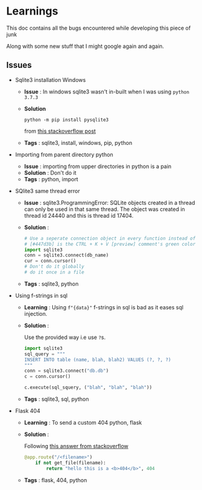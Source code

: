 # Learnings

This doc contains all the bugs encountered while developing this piece of junk

Along with some new stuff that I might google again and again.

## Issues
+ Sqlite3 installation Windows
    - **Issue** : In windows sqlite3 wasn't in-built when I was using `python 3.7.3`
    - **Solution**

        ```shell
        python -m pip install pysqlite3
        ```

        from [this stackoverflow post](https://stackoverflow.com/a/51031104/8608146)
    - **Tags** : sqlite3, install, windows, pip, python

+ Importing from parent directory python
    - **Issue** : importing from upper directories in python is a pain
    - **Solution** : Don't do it
    - **Tags** : python, import

+ SQlite3 same thread error
    - **Issue** : sqlite3.ProgrammingError: SQLite objects created in a thread can only be used in that same thread. The object was created in thread id 24440 and this is thread id 17404.
    - **Solution** :

        ```python
        # Use a seperate connection object in every function instead of passing it as an argument like
        # [#447d3b] is the CTRL + K + V [preview] comment's green color
        import sqlite3
        conn = sqlite3.connect(db_name)
        cur = conn.cursor()
        # Don't do it globally
        # do it once in a file
        ```
    - **Tags** : sqlite3, python

+ Using f-strings in sql
    - **Learning** : Using `f"{data}"` f-strings in sql is bad as it eases sql injection.
    - **Solution** :

        Use the provided way i.e use `?`s.
        ```python
        import sqlite3
        sql_query = """
        INSERT INTO table (name, blah, blah2) VALUES (?, ?, ?)
        """
        conn = sqlite3.connect("db.db")
        c = conn.cursor()

        c.execute(sql_squery, ("blah", "blah", "blah"))
        ```
    - **Tags** : sqlite3, sql, python

+ Flask 404
    - **Learning** : To send a custom 404 python, flask
    - **Solution** :

        Following [this answer from stackoverflow](https://stackoverflow.com/a/29516120/8608146)
        ```python
        @app.route("/<filename>")
            if not get_file(filename):
                return "hello this is a <b>404</b>", 404
        ```
    - **Tags** : flask, 404, python
